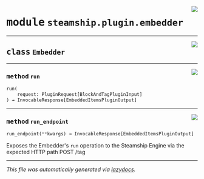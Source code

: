 <!-- markdownlint-disable -->

<a href="https://github.com/steamship-core/python-client/tree/main/src/steamship/plugin/embedder.py#L0"><img align="right" style="float:right;" src="https://img.shields.io/badge/-source-cccccc?style=flat-square"></a>

# <kbd>module</kbd> `steamship.plugin.embedder`






---

<a href="https://github.com/steamship-core/python-client/tree/main/src/steamship/plugin/embedder.py#L17"><img align="right" style="float:right;" src="https://img.shields.io/badge/-source-cccccc?style=flat-square"></a>

## <kbd>class</kbd> `Embedder`







---

<a href="https://github.com/steamship-core/python-client/tree/main/src/steamship/plugin/embedder.py#L18"><img align="right" style="float:right;" src="https://img.shields.io/badge/-source-cccccc?style=flat-square"></a>

### <kbd>method</kbd> `run`

```python
run(
    request: PluginRequest[BlockAndTagPluginInput]
) → InvocableResponse[EmbeddedItemsPluginOutput]
```





---

<a href="https://github.com/steamship-core/python-client/tree/main/src/steamship/invocable/invocable.py#L24"><img align="right" style="float:right;" src="https://img.shields.io/badge/-source-cccccc?style=flat-square"></a>

### <kbd>method</kbd> `run_endpoint`

```python
run_endpoint(**kwargs) → InvocableResponse[EmbeddedItemsPluginOutput]
```

Exposes the Embedder's `run` operation to the Steamship Engine via the expected HTTP path POST /tag 




---

_This file was automatically generated via [lazydocs](https://github.com/ml-tooling/lazydocs)._
